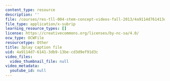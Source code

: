 ```yaml
---
content_type: resource
description: ''
file: /courses/res-tll-004-stem-concept-videos-fall-2013/4a9114d761413db913becd3d9ef91d3c_mBJCP3AH2Mk.srt
file_type: application/x-subrip
learning_resource_types: []
license: https://creativecommons.org/licenses/by-nc-sa/4.0/
ocw_type: OCWFile
resourcetype: Other
title: 3play caption file
uid: 4a9114d7-6141-3db9-13be-cd3d9ef91d3c
video_files:
  video_thumbnail_file: null
video_metadata:
  youtube_id: null
---
```

